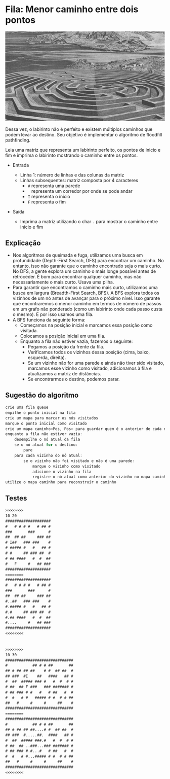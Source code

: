 # Fila: Menor caminho entre dois pontos

![_](cover.jpg)

Dessa vez, o labirinto não é perfeito e existem múltiplos caminhos que podem levar ao destino. Seu objetivo é implementar o algoritmo de floodfill pathfinding.

Leia uma matriz que representa um labirinto perfeito, os pontos de inicio e fim e imprima o labirinto mostrando o caminho entre os pontos.

- Entrada
  - Linha 1: número de linhas e das colunas da matriz
  - Linhas subsequentes: matriz composta por 4 caracteres
    - `#` representa uma parede
    - ` ` representa um corredor por onde se pode andar
    - `I` representa o início
    - `F` representa o fim

- Saída
  - Imprima a matriz utilizando o char `.` para mostrar o caminho entre início e fim

## Explicação

- Nos algorítmos de queimada e fuga, utilizamos uma busca em profundidade (Depth-First Search, DFS) para encontrar um caminho. No entanto, isso não garante que o caminho encontrado seja o mais curto. No DFS, a gente explora um caminho o mais longe possível antes de retroceder. É bom para encontrar qualquer caminho, mas não necessariamente o mais curto. Usava uma pilha.
- Para garantir que encontramos o caminho mais curto, utilizamos uma busca em largura (Breadth-First Search, BFS). A BFS explora todos os vizinhos de um nó antes de avançar para o próximo nível. Isso garante que encontraremos o menor caminho em termos de número de passos em um grafo não ponderado (como um labirinto onde cada passo custa o mesmo). E por isso usamos uma fila.
- A BFS funciona da seguinte forma:
  - Começamos na posição inicial e marcamos essa posição como visitada.
  - Colocamos a posição inicial em uma fila.
  - Enquanto a fila não estiver vazia, fazemos o seguinte:
    - Pegamos a posição da frente da fila.
    - Verificamos todos os vizinhos dessa posição (cima, baixo, esquerda, direita).
    - Se um vizinho não for uma parede e ainda não tiver sido visitado, marcamos esse vizinho como visitado, adicionamos à fila e atualizamos a matriz de distâncias.
    - Se encontrarmos o destino, podemos parar.

## Sugestão do algoritmo

```go
crie uma fila queue
empilhe o ponto inicial na fila
crie um mapa para marcar os nós visitados
marque o ponto inicial como visitado
crie um mapa caminho<Pos, Pos> para guardar quem é o anterior de cada nó
enquanto a fila não estiver vazia:
    desempilhe o nó atual da fila
    se o nó atual for o destino:
        pare
    para cada vizinho do nó atual:
        se o vizinho não foi visitado e não é uma parede:
            marque o vizinho como visitado
            adicione o vizinho na fila
            registre o nó atual como anterior do vizinho no mapa caminho
utilize o mapa caminho para reconstruir o caminho
```

## Testes

```txt
>>>>>>>>
10 20
####################
#   # # # #   # ## #
###       ###      #
##  ## ##     ### ##
# I##   ### ###    #
# ##### #   #   ## #
# #     ## ### ##  #
# ## ####   #  #  ##
#   F     #   ## ###
####################
========
####################
#   # # # #   # ## #
###       ###      #
##  ## ##     ### ##
#..##   ### ###    #
#.##### #   #   ## #
#.#     ## ### ##  #
#.## ####   #  #  ##
#....     #   ## ###
####################
<<<<<<<<


>>>>>>>>
10 30
##############################
#           ## # # ##       ##
## # ## ## ##    # #  ## ##  #
## ###  #I    ##   ####   ## #
#  ##  ##### ### #   #  #  # #
# ##  ## F ###   ### ####### #
# ## ### # #   #   # ##   #  #
#  #   # #   ##### # #  # # ##
##   #     #     #     ##    #
##############################
========
##############################
#           ## # # ##       ##
## # ## ## ##....# #  ## ##  #
## ###  #.....##.  ####   ## #
#  ##  ##### ###.#   #  #  # #
# ##  ## ..###...### ####### #
# ## ### #.#...#   # ##   #  #
#  #   # #...##### # #  # # ##
##   #     #     #     ##    #
##############################
<<<<<<<<
```
